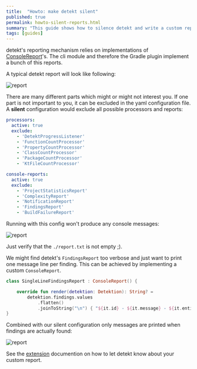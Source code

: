 ```yaml
---
title:  "Howto: make detekt silent"
published: true
permalink: howto-silent-reports.html
summary: "This guide shows how to silence detekt and write a custom report format."
tags: [guides]
---
```


detekt's reporting mechanism relies on implementations of [ConsoleReport](https://detekt.dev/pages/kdoc/detekt-api/io.gitlab.arturbosch.detekt.api/-console-report/index.html)'s.
The cli module and therefore the Gradle plugin implement a bunch of this reports.

A typical detekt report will look like following:

![report](images/howto-silent-run/typical_console_report.png)

There are many different parts which might or might not interest you.
If one part is not important to you, it can be excluded in the yaml configuration file.
A __silent__ configuration would exclude all possible processors and reports:
```yaml
processors:
  active: true
  exclude:
    - 'DetektProgressListener'
    - 'FunctionCountProcessor'
    - 'PropertyCountProcessor'
    - 'ClassCountProcessor'
    - 'PackageCountProcessor'
    - 'KtFileCountProcessor'

console-reports:
  active: true
  exclude:
    - 'ProjectStatisticsReport'
    - 'ComplexityReport'
    - 'NotificationReport'
    - 'FindingsReport'
    - 'BuildFailureReport'
```  

Running with this config won't produce any console messages: 

![report](images/howto-silent-run/silent_run.png)

Just verify that the `./report.txt` is not empty ;).

We might find detekt's `FindingsReport` too verbose and just want to print one message line per finding.
This can be achieved by implementing a custom `ConsoleReport`.

```kotlin
class SingleLineFindingsReport : ConsoleReport() {

    override fun render(detektion: Detektion): String? =
        detektion.findings.values
            .flatten()
            .joinToString("\n") { "${it.id} - ${it.message} - ${it.entity.location.file}" }
}
```

Combined with our silent configuration only messages are printed when findings are actually found:

![report](images/howto-silent-run/compact_report.png)

See the [extension](https://detekt.dev/extensions.html) documention on how to let detekt know about your custom report.
